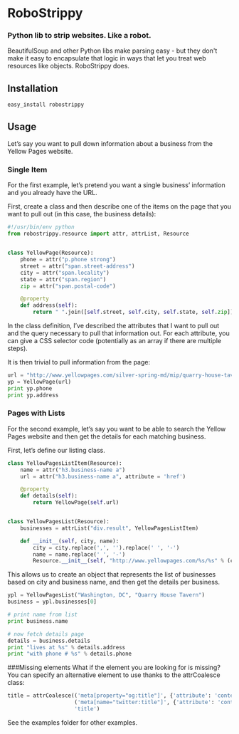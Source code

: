 # RoboStrippy
### Python lib to strip websites. Like a robot.

BeautifulSoup and other Python libs make parsing easy - but they don't make it easy to encapsulate that logic in ways that let you treat web resources like objects.  RoboStrippy does.

## Installation

```
easy_install robostrippy
```

## Usage
Let’s say you want to pull down information about a business from the Yellow Pages website.

### Single Item
For the first example, let’s pretend you want a single business’ information and you already have the URL.

First, create a class and then describe one of the items on the page that you want to pull out (in this case, the business details):

```python
#!/usr/bin/env python
from robostrippy.resource import attr, attrList, Resource


class YellowPage(Resource):
    phone = attr("p.phone strong")
    street = attr("span.street-address")
    city = attr("span.locality")
    state = attr("span.region")
    zip = attr("span.postal-code")

    @property
    def address(self):
        return " ".join([self.street, self.city, self.state, self.zip])
```

In the class definition, I’ve described the attributes that I want to pull out and the query necessary to pull that information out. For each attribute, you can give a CSS selector code (potentially as an array if there are multiple steps).

It is then trivial to pull information from the page:

```python
url = "http://www.yellowpages.com/silver-spring-md/mip/quarry-house-tavern-3342829"
yp = YellowPage(url)
print yp.phone
print yp.address
```

### Pages with Lists
For the second example, let’s say you want to be able to search the Yellow Pages website and then get the details for each matching business.

First, let’s define our listing class.

```python
class YellowPagesListItem(Resource):
    name = attr("h3.business-name a")
    url = attr("h3.business-name a", attribute = 'href')

    @property
    def details(self):
        return YellowPage(self.url)


class YellowPagesList(Resource):
    businesses = attrList("div.result", YellowPagesListItem)

    def __init__(self, city, name):
        city = city.replace(',', '').replace(' ', '-')
        name = name.replace(' ', '-')
        Resource.__init__(self, "http://www.yellowpages.com/%s/%s" % (city, name))
```

This allows us to create an object that represents the list of businesses based on city and business name, and then get the details per business.

```python
ypl = YellowPagesList("Washington, DC", "Quarry House Tavern")
business = ypl.businesses[0]

# print name from list
print business.name

# now fetch details page
details = business.details
print "lives at %s" % details.address
print "with phone # %s" % details.phone
```
###Missing elements
What if the element you are looking for is missing? You can specify an alternative element to use thanks to the attrCoalesce class:

```python
title = attrCoalesce(('meta[property="og:title"]', {'attribute': 'content'}),
                     ('meta[name="twitter:title"]', {'attribute': 'content'}),
                     'title')
```

See the examples folder for other examples.